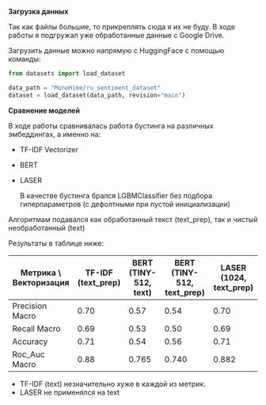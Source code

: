 **Загрузка данных**

Так как файлы большие, то прикреплять сюда я их не буду. В ходе работы я подгружал уже обработанные данные с Google Drive.

Загрузить данные можно напрямую с HuggingFace с помощью команды:

```python
from datasets import load_dataset

data_path = "MonoHime/ru_sentiment_dataset"
dataset = load_dataset(data_path, revision="main")
```
**Сравнение моделей**

В ходе работы сравнивалась работа бустинга на различных эмбеддингах, а именно на:
* TF-IDF Vectorizer
* BERT
* LASER

  В качестве бустинга брался LGBMClassifier без подбора гиперпараметров (с дефолтными при пустой инициализации)

Алгоритмам подавался как обработанный текст (text_prep), так и чистый необработанный (text)

Результаты в таблице ниже:

|  Метрика \ Векторизация  |  TF-IDF (text_prep) |  BERT (TINY-512, text) |  BERT (TINY-512, text_prep)  |  LASER (1024, text_prep)  |
|--------------------------|---------------------|------------------------|------------------------------|---------------------------|
|  Precision Macro         |        0.70         |         0.57           |            0.54              |            0.70           |
|  Recall Macro            |        0.69         |         0.53           |            0.50              |            0.69           |
|  Accuracy                |        0.71         |         0.54           |            0.56              |            0.71           |
|  Roc_Auc Macro           |        0.88         |         0.765          |            0.740             |            0.882          |

* TF-IDF (text) незначительно хуже в каждой из метрик.
* LASER не применялся на text
